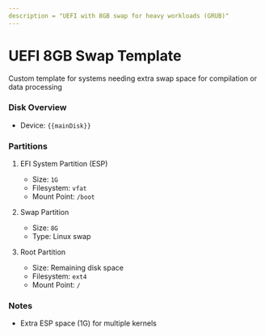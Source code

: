 ```yaml
---
description = "UEFI with 8GB swap for heavy workloads (GRUB)"
---
```


# UEFI 8GB Swap Template

Custom template for systems needing extra swap space for compilation or data processing

### Disk Overview

- Device: `{{mainDisk}}`

### Partitions

1. EFI System Partition (ESP)

   - Size: `1G`
   - Filesystem: `vfat`
   - Mount Point: `/boot`

1. Swap Partition

   - Size: `8G`
   - Type: Linux swap

1. Root Partition

   - Size: Remaining disk space
   - Filesystem: `ext4`
   - Mount Point: `/`

### Notes

- Extra ESP space (1G) for multiple kernels
